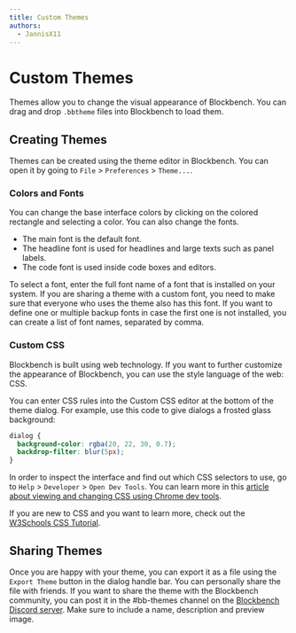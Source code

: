 ```yaml
---
title: Custom Themes
authors:
  - JannisX11
---
```


# Custom Themes

Themes allow you to change the visual appearance of Blockbench. You can drag and drop `.bbtheme` files into Blockbench to load them.

## Creating Themes

Themes can be created using the theme editor in Blockbench. You can open it by going to `File` > `Preferences` > `Theme...`.

### Colors and Fonts

You can change the base interface colors by clicking on the colored rectangle and selecting a color. You can also change the fonts.

* The main font is the default font.
* The headline font is used for headlines and large texts such as panel labels.
* The code font is used inside code boxes and editors.

To select a font, enter the full font name of a font that is installed on your system.
If you are sharing a theme with a custom font, you need to make sure that everyone who uses the theme also has this font.
If you want to define one or multiple backup fonts in case the first one is not installed, you can create a list of font names, separated by comma.

### Custom CSS

Blockbench is built using web technology. If you want to further customize the appearance of Blockbench, you can use the style language of the web: CSS.

You can enter CSS rules into the Custom CSS editor at the bottom of the theme dialog. For example, use this code to give dialogs a frosted glass background:

```css
dialog {
  background-color: rgba(20, 22, 30, 0.7);
  backdrop-filter: blur(5px);
}
```

In order to inspect the interface and find out which CSS selectors to use, go to `Help` > `Developer` > `Open Dev Tools`. You can learn more in this [article about viewing and changing CSS using Chrome dev tools](https://developer.chrome.com/docs/devtools/css/).

If you are new to CSS and you want to learn more, check out the [W3Schools CSS Tutorial](https://www.w3schools.com/css/).

## Sharing Themes

Once you are happy with your theme, you can export it as a file using the `Export Theme` button in the dialog handle bar.
You can personally share the file with friends.
If you want to share the theme with the Blockbench community, you can post it in the #bb-themes channel on the [Blockbench Discord server](https://discord.gg/blockbench).
Make sure to include a name, description and preview image.

